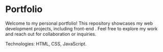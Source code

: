 # Portfolio

Welcome to my personal portfolio! This repository showcases my web development projects, including front-end . Feel free to explore my work and reach out for collaboration or inquiries.

Technologies: HTML, CSS, JavaScript.
